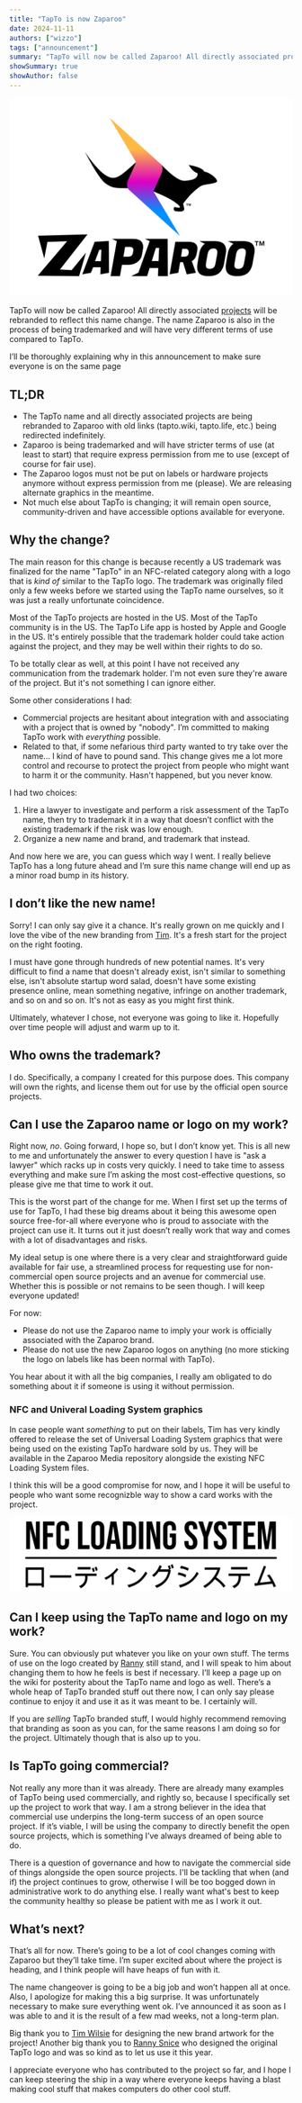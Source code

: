 ```yaml
---
title: "TapTo is now Zaparoo"
date: 2024-11-11
authors: ["wizzo"]
tags: ["announcement"]
summary: "TapTo will now be called Zaparoo! All directly associated projects will be rebranded to reflect this name change. The name Zaparoo is also in the process of being trademarked and will have very different terms of use compared to TapTo."
showSummary: true
showAuthor: false
---
```


![Zaparoo Logo](cover.png)

TapTo will now be called Zaparoo! All directly associated [projects](/projects/) will be rebranded to reflect this name change. The name Zaparoo is also in the process of being trademarked and will have very different terms of use compared to TapTo.

I’ll be thoroughly explaining why in this announcement to make sure everyone is on the same page

## TL;DR

- The TapTo name and all directly associated projects are being rebranded to Zaparoo with old links (tapto.wiki, tapto.life, etc.) being redirected indefinitely.
- Zaparoo is being trademarked and will have stricter terms of use (at least to start) that require express permission from me to use (except of course for fair use).
- The Zaparoo logos must not be put on labels or hardware projects anymore without express permission from me (please). We are releasing alternate graphics in the meantime.
- Not much else about TapTo is changing; it will remain open source, community-driven and have accessible options available for everyone.

## Why the change?

The main reason for this change is because recently a US trademark was finalized for the name "TapTo" in an NFC-related category along with a logo that is _kind of_ similar to the TapTo logo. The trademark was originally filed only a few weeks before we started using the TapTo name ourselves, so it was just a really unfortunate coincidence.

Most of the TapTo projects are hosted in the US. Most of the TapTo community is in the US. The TapTo Life app is hosted by Apple and Google in the US. It's entirely possible that the trademark holder could take action against the project, and they may be well within their rights to do so.

To be totally clear as well, at this point I have not received any communication from the trademark holder. I'm not even sure they're aware of the project. But it's not something I can ignore either.

Some other considerations I had:

- Commercial projects are hesitant about integration with and associating with a project that is owned by "nobody". I’m committed to making TapTo work with _everything_ possible.
- Related to that, if some nefarious third party wanted to try take over the name... I kind of have to pound sand. This change gives me a lot more control and recourse to protect the project from people who might want to harm it or the community. Hasn't happened, but you never know.

I had two choices:

1. Hire a lawyer to investigate and perform a risk assessment of the TapTo name, then try to trademark it in a way that doesn’t conflict with the existing trademark if the risk was low enough.
2. Organize a new name and brand, and trademark that instead.

And now here we are, you can guess which way I went. I really believe TapTo has a long future ahead and I’m sure this name change will end up as a minor road bump in its history.

## I don’t like the new name!

Sorry! I can only say give it a chance. It's really grown on me quickly and I love the vibe of the new branding from [Tim](https://timwilse.art). It's a fresh start for the project on the right footing.

I must have gone through hundreds of new potential names. It's very difficult to find a name that doesn't already exist, isn't similar to something else, isn't absolute startup word salad, doesn't have some existing presence online, mean something negative, infringe on another trademark, and so on and so on. It's not as easy as you might first think.

Ultimately, whatever I chose, not everyone was going to like it. Hopefully over time people will adjust and warm up to it.

## Who owns the trademark?

I do. Specifically, a company I created for this purpose does. This company will own the rights, and license them out for use by the official open source projects.

## Can I use the Zaparoo name or logo on my work?

Right now, _no_. Going forward, I hope so, but I don’t know yet. This is all new to me and unfortunately the answer to every question I have is "ask a lawyer" which racks up in costs very quickly. I need to take time to assess everything and make sure I’m asking the most cost-effective questions, so please give me that time to work it out.

This is the worst part of the change for me. When I first set up the terms of use for TapTo, I had these big dreams about it being this awesome open source free-for-all where everyone who is proud to associate with the project can use it. It turns out it just doesn’t really work that way and comes with a lot of disadvantages and risks.

My ideal setup is one where there is a very clear and straightforward guide available for fair use, a streamlined process for requesting use for non-commercial open source projects and an avenue for commercial use. Whether this is possible or not remains to be seen though. I will keep everyone updated!

For now:

- Please do not use the Zaparoo name to imply your work is officially associated with the Zaparoo brand.
- Please do not use the new Zaparoo logos on anything (no more sticking the logo on labels like has been normal with TapTo).

You hear about it with all the big companies, I really am obligated to do something about it if someone is using it without permission.

### NFC and Univeral Loading System graphics

In case people want _something_ to put on their labels, Tim has very kindly offered to release the set of Universal Loading System graphics that were being used on the existing TapTo hardware sold by us. They will be available in the Zaparoo Media repository alongside the existing NFC Loading System files.

I think this will be a good compromise for now, and I hope it will be useful to people who want some recognizble way to show a card works with the project.

![NFC Loading System mark](nfc_loading_system_black.png)

## Can I keep using the TapTo name and logo on my work?

Sure. You can obviously put whatever you like on your own stuff. The terms of use on the logo created by [Ranny](https://x.com/RannySnice) still stand, and I will speak to him about changing them to how he feels is best if necessary. I’ll keep a page up on the wiki for posterity about the TapTo name and logo as well. There’s a whole heap of TapTo branded stuff out there now, I can only say please continue to enjoy it and use it as it was meant to be. I certainly will.

If you are _selling_ TapTo branded stuff, I would highly recommend removing that branding as soon as you can, for the same reasons I am doing so for the project. Ultimately though that is also up to you.

## Is TapTo going commercial?

Not really any more than it was already. There are already many examples of TapTo being used commercially, and rightly so, because I specifically set up the project to work that way. I am a strong believer in the idea that commercial use underpins the long-term success of an open source project. If it’s viable, I will be using the company to directly benefit the open source projects, which is something I’ve always dreamed of being able to do.

There is a question of governance and how to navigate the commercial side of things alongside the open source projects. I'll be tackling that when (and if) the project continues to grow, otherwise I will be too bogged down in administrative work to do anything else. I really want what's best to keep the community healthy so please be patient with me as I work it out.

## What’s next?

That’s all for now. There’s going to be a lot of cool changes coming with Zaparoo but they’ll take time. I’m super excited about where the project is heading, and I think people will have heaps of fun with it.

The name changeover is going to be a big job and won’t happen all at once. Also, I apologize for making this a big surprise. It was unfortunately necessary to make sure everything went ok. I’ve announced it as soon as I was able to and it is the result of a few mad weeks, not a long-term plan.

Big thank you to [Tim Wilsie](https://timwilsie.art/) for designing the new brand artwork for the project! Another big thank you to [Ranny Snice](https://x.com/RannySnice) who designed the original TapTo logo and was so kind as to let us use it this year.

I appreciate everyone who has contributed to the project so far, and I hope I can keep steering the ship in a way where everyone keeps having a blast making cool stuff that makes computers do other cool stuff.
